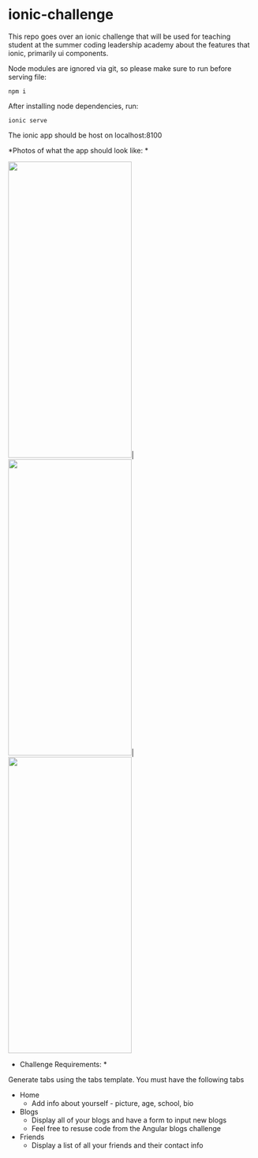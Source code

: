 # ionic-challenge
This repo goes over an ionic challenge that will be used for teaching student at the summer coding leadership academy about the features that ionic, primarily ui components. 

Node modules are ignored via git, so please make sure to run before serving file: 

`npm i`

After installing node dependencies, run: 

`ionic serve` 

The ionic app should be host on localhost:8100

*Photos of what the app should look like: *

<img src="https://i.ibb.co/74fTRvD/Screen-Shot-2021-07-06-at-12-04-16-AM.png" width="250" height="600">|
<img src="https://i.ibb.co/fSS5RfG/Screen-Shot-2021-07-06-at-12-04-29-AM.png" width="250" height="600">|
<img src="https://i.ibb.co/k4F6WMr/Screen-Shot-2021-07-06-at-12-36-19-AM.png" width="250" height="600">

* Challenge Requirements: * 

Generate tabs using the tabs template. You must have the following tabs

  - Home
      - Add info about yourself - picture, age, school, bio
  - Blogs
      - Display all of your blogs and have a form to input new blogs
      - Feel free to resuse code from the Angular blogs challenge
  - Friends
      - Display a list of all your friends and their contact info
